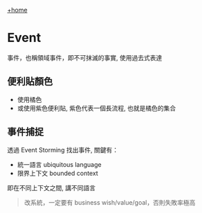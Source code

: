 [+home](+home)

# Event

事件，也稱領域事件，即不可抹滅的事實, 使用過去式表達

## 便利貼顏色
- 使用橘色
- 或使用紫色便利貼, 紫色代表一個長流程, 也就是橘色的集合

## 事件捕捉

透過 Event Storming 找出事件, 關鍵有：
- 統一語言 ubiquitous language
- 限界上下文 bounded context

即在不同上下文之間, 講不同語言

> 改系統，一定要有 business wish/value/goal，否則失敗率極高
